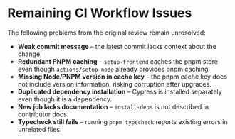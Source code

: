 # Remaining CI Workflow Issues

The following problems from the original review remain unresolved:

- **Weak commit message** – the latest commit lacks context about the change.
- **Redundant PNPM caching** – `setup-frontend` caches the pnpm store even though `actions/setup-node` already provides pnpm caching.
- **Missing Node/PNPM version in cache key** – the pnpm cache key does not include version information, risking corruption after upgrades.
- **Duplicated dependency installation** – Cypress is installed separately even though it is a dependency.
- **New job lacks documentation** – `install-deps` is not described in contributor docs.
- **Typecheck still fails** – running `pnpm typecheck` reports existing errors in unrelated files.

